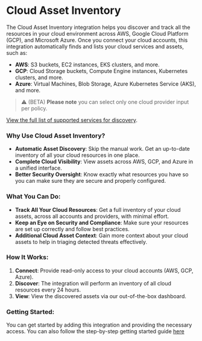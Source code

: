 # Cloud Asset Inventory

The Cloud Asset Inventory integration helps you discover and track all the resources in your cloud environment across AWS, Google Cloud Platform (GCP), and Microsoft Azure. Once you connect your cloud accounts, this integration automatically finds and lists your cloud services and assets, such as:

- **AWS**: S3 buckets, EC2 instances, EKS clusters, and more.
- **GCP**: Cloud Storage buckets, Compute Engine instances, Kubernetes clusters, and more.
- **Azure**: Virtual Machines, Blob Storage, Azure Kubernetes Service (AKS), and more.

> ⚠️  (BETA) **Please note** you can select only one cloud provider input per policy.

[View the full list of supported services for discovery](https://github.com/elastic/cloudbeat/blob/main/internal/inventory/ASSETS.md).

### Why Use Cloud Asset Inventory?
- **Automatic Asset Discovery**: Skip the manual work. Get an up-to-date inventory of all your cloud resources in one place.
- **Complete Cloud Visibility**: View assets across AWS, GCP, and Azure in a unified interface.
- **Better Security Oversight**: Know exactly what resources you have so you can make sure they are secure and properly configured.

### What You Can Do:
- **Track All Your Cloud Resources**: Get a full inventory of your cloud assets, across all accounts and providers, with minimal effort.
- **Keep an Eye on Security and Compliance**: Make sure your resources are set up correctly and follow best practices.
- **Additional Cloud Asset Context**: Gain more context about your cloud assets to help in triaging detected threats effectively.

### How It Works:
1. **Connect**: Provide read-only access to your cloud accounts (AWS, GCP, Azure).
2. **Discover**: The integration will perform an inventory of all cloud resources every 24 hours.
3. **View**: View the discovered assets via our out-of-the-box dashboard.

### Getting Started:
You can get started by adding this integration and providing the necessary access. You can also follow the step-by-step getting started guide [here](https://ela.st/cloud-asset-inventory-guide)
